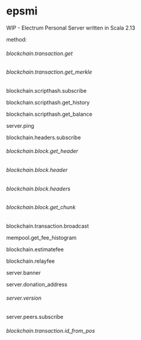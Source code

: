 # epsmi
WIP - Electrum Personal Server written in Scala 2.13





method:


###### blockchain.transaction.get

###### blockchain.transaction.get_merkle

blockchain.scripthash.subscribe

blockchain.scripthash.get_history

blockchain.scripthash.get_balance

server.ping

blockchain.headers.subscribe

###### blockchain.block.get_header

###### blockchain.block.header

###### blockchain.block.headers

###### blockchain.block.get_chunk

blockchain.transaction.broadcast

mempool.get_fee_histogram

blockchain.estimatefee

blockchain.relayfee

server.banner

server.donation_address

###### server.version

server.peers.subscribe

###### blockchain.transaction.id_from_pos